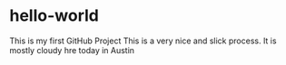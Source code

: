 # hello-world
This is my first GitHub Project
This is a very nice and slick process. It is mostly cloudy hre today in Austin
